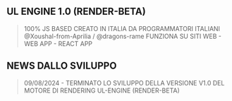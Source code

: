 ## UL ENGINE 1.0 (RENDER-BETA)
> 100% JS BASED
> CREATO IN ITALIA DA PROGRAMMATORI ITALIANI @Xoushal-from-Aprilia / @dragons-rame 
> FUNZIONA SU SITI WEB - WEB APP - REACT APP

## NEWS DALLO SVILUPPO
> 09/08/2024 - TERMINATO LO SVILUPPO DELLA VERSIONE V1.0 DEL MOTORE DI RENDERING UL-ENGINE (RENDER-BETA)
